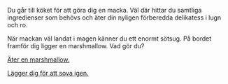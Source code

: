 Du går till köket för att göra dig en macka. Väl där hittar du 
samtliga ingredienser som behövs och äter din nyligen förberedda 
delikatess i lugn och ro.

När mackan väl landat i magen känner du ett enormt sötsug. På bordet framför dig ligger en marshmallow. Vad gör du?

[Äter en marshmallow.](marshmallowen/marshmallowen.md)

[Lägger dig för att sova igen.](../start.md)